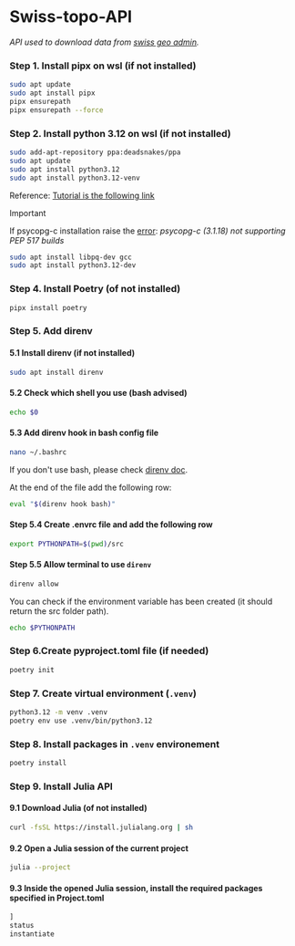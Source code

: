 Swiss-topo-API
==============

_API used to download data from [swiss geo admin](https://www.bfe.admin.ch/bfe/en/home/supply/digitalization-and-geoinformation/programming-interfaces/geoadmin-api.html)._


### Step 1. Install pipx on wsl (if not installed)

```bash
sudo apt update
sudo apt install pipx
pipx ensurepath 
pipx ensurepath --force
```

### Step 2. Install python 3.12 on wsl (if not installed)

```bash
sudo add-apt-repository ppa:deadsnakes/ppa
sudo apt update
sudo apt install python3.12
sudo apt install python3.12-venv
```
Reference: [Tutorial is the following link](https://www.linuxtuto.com/how-to-install-python-3-12-on-ubuntu-22-04/)

> [!IMPORTANT]
> If psycopg-c installation raise the [error](https://stackoverflow.com/questions/77727508/problem-installing-psycopg2-for-python-venv-through-poetry): _psycopg-c (3.1.18) not supporting PEP 517 builds_

```bash
sudo apt install libpq-dev gcc
sudo apt install python3.12-dev
```
### Step 4. Install Poetry (of not installed)

```bash
pipx install poetry
```
### Step 5. Add direnv

#### 5.1 Install direnv (if not installed)

```bash
sudo apt install direnv
```

#### 5.2 Check which shell you use (bash advised)

```bash
echo $0
```

#### 5.3 Add direnv hook in bash config file

```bash
nano ~/.bashrc
```

If you don't use bash, please check [direnv doc](https://direnv.net/docs/hook.html).

At the end of the file add the following row:

```bash
eval "$(direnv hook bash)"
```

#### Step 5.4 Create .envrc file and add the following row

```bash
export PYTHONPATH=$(pwd)/src
```

#### Step 5.5 Allow terminal to use `direnv`

```bash
direnv allow
```

You can check if the environment variable has been created (it should return the src folder path).

```bash
echo $PYTHONPATH
```

### Step 6.Create pyproject.toml file (if needed)
```bash
poetry init
```

### Step 7. Create virtual environment (`.venv`)

```bash
python3.12 -m venv .venv
poetry env use .venv/bin/python3.12
```

### Step 8. Install packages in  `.venv` environement

```bash
poetry install
```


### Step 9. Install Julia API 
#### 9.1 Download Julia (of not installed)
```bash
curl -fsSL https://install.julialang.org | sh
```
#### 9.2 Open a Julia session of the current project
```bash
julia --project
```
#### 9.3 Inside the opened Julia session, install the required packages specified in Project.toml
```bash
]
status
instantiate
```
